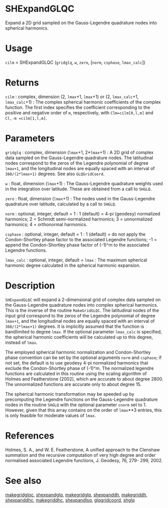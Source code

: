 # SHExpandGLQC

Expand a 2D grid sampled on the Gauss-Legendre quadrature nodes into spherical harmonics.

# Usage

`cilm` = SHExpandGLQC (`gridglq`, `w`, `zero`, [`norm`, `csphase`, `lmax_calc`])

# Returns

`cilm` : complex, dimension (2, `lmax`+1, `lmax`+1) or (2, `lmax_calc`+1, `lmax_calc`+1)
:   The complex spherical harmonic coefficients of the complex function. The first index specifies the coefficient corresponding to the positive and negative order of `m`, respectively, with `Clm=cilm[0,l,m]` and `Cl,-m =cilm[1,l,m]`.

# Parameters

`gridglq` : complex, dimension (`lmax`+1, 2\*`lmax`+1)
:   A 2D grid of complex data sampled on the Gauss-Legendre quadrature nodes. The latitudinal nodes correspond to the zeros of the Legendre polynomial of degree `lmax+1`, and the longitudinal nodes are equally spaced with an interval of `360/(2*lmax+1)` degrees. See also `GLQGridCoord`.

`w` : float, dimension (`lmax`+1)
:   The Gauss-Legendre quadrature weights used in the integration over latitude. These are obtained from a call to `SHGLQ`.

`zero` : float, dimension (`lmax`+1)
:   The nodes used in the Gauss-Legendre quadrature over latitude, calculated by a call to `SHGLQ`.

`norm` : optional, integer, default = 1
:   1 (default) = 4-pi (geodesy) normalized harmonics; 2 = Schmidt semi-normalized harmonics; 3 = unnormalized harmonics; 4 = orthonormal harmonics.

`csphase` : optional, integer, default = 1
:   1 (default) = do not apply the Condon-Shortley phase factor to the associated Legendre functions; -1 = append the Condon-Shortley phase factor of (-1)^m to the associated Legendre functions.

`lmax_calc` : optional, integer, default = `lmax`
:   The maximum spherical harmonic degree calculated in the spherical harmonic expansion.

# Description

`SHExpandGLQC` will expand a 2-dimensional grid of complex data sampled on the Gauss-Legendre quadrature nodes into complex spherical harmonics. This is the inverse of the routine `MakeGridGLQC`. The latitudinal nodes of the input grid correspond to the zeros of the Legendre polynomial of degree `lmax+1`, and the longitudinal nodes are equally spaced with an interval of `360/(2*lmax+1)` degrees. It is implicitly assumed that the function is bandlimited to degree `lmax`. If the optional parameter `lmax_calc` is specified, the spherical harmonic coefficients will be calculated up to this degree, instead of `lmax`.

The employed spherical harmonic normalization and Condon-Shortley phase convention can be set by the optional arguments `norm` and `csphase`; if not set, the default is to use geodesy 4-pi normalized harmonics that exclude the Condon-Shortley phase of (-1)^m. The normalized legendre functions are calculated in this routine using the scaling algorithm of Holmes and Featherstone (2002), which are accurate to about degree 2800. The unnormalized functions are accurate only to about degree 15. 

The spherical harmonic transformation may be speeded up by precomputing the Legendre functions on the Gauss-Legendre quadrature nodes in the routine `SHGLQ` with the optional parameter `cnorm` set to 1. However, given that this array contains on the order of `lmax`**3 entries, this is only feasible for moderate values of `lmax`.

# References

Holmes, S. A., and W. E. Featherstone, A unified approach to the Clenshaw
summation and the recursive computation of very high degree and
order normalised associated Legendre functions, J. Geodesy, 76, 279-
299, 2002.

# See also

[makegridglqc](pymakegridglqc.html), [shexpandglq](pyshexpandglq.html), [makegridglq](pymakegridglq.html), [shexpanddh](pyshexpanddh.html), [makegriddh](pymakegriddh.html), [shexpanddhc](pyshexpanddhc.html), [makegriddhc](pymakegriddhc.html), [shexpandlsq](pyshexpandlsq.html), [glqgridcoord](pyglqgridcoord.html), [shglq](pyshglq.html)
